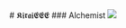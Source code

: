 <div align="center">
# 𝕶𝖎𝖗𝖆𝖎𝕰𝕰𝕰  
### Alchemist
<img src="https://skillicons.dev/icons?i=rust,zig,wasm,pytorch,tensorflow,kubernetes,neovim&theme=dark&perline=7" />
</div>
